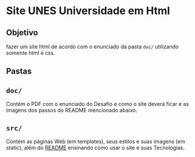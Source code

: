 # Site UNES Universidade em Html
## Objetivo
fazer um site html de acordo com o enunciado da pasta ```doc/``` utilizando somente html e css.

## Pastas

## ```doc/```
Contém o PDF com o enunciado do Desafio e como o site deverá ficar e as imagens dos passos do README mencionado abaixo.

## ```src/```

Contém as páginas Web (em templates), seus estilos e suas imagens (em static), além do [README](./src/README.md) ensinando como usar o site e suas Tecnologias.